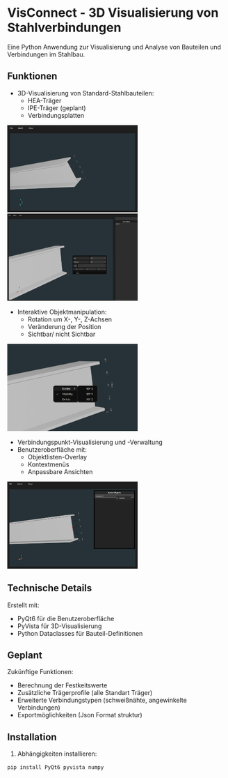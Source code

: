 # VisConnect - 3D Visualisierung von Stahlverbindungen

Eine Python Anwendung zur Visualisierung und Analyse von Bauteilen und Verbindungen im Stahlbau.

## Funktionen

- 3D-Visualisierung von Standard-Stahlbauteilen:
  - HEA-Träger 
  - IPE-Träger (geplant)
  - Verbindungsplatten
<img src="/assets/HEA.png" width="300" height="200" alt="HEA">
<img src="/assets/add_menu.png" width="300" height="200" alt="HEA">

- Interaktive Objektmanipulation:
  - Rotation um X-, Y-, Z-Achsen
  - Veränderung der Position
  - Sichtbar/ nicht Sichtbar
<img src="/assets/interaction_menu.png" width="300" height="200" alt="InteractionsMenu">


- Verbindungspunkt-Visualisierung und -Verwaltung
- Benutzeroberfläche mit:
  - Objektlisten-Overlay
  - Kontextmenüs
  - Anpassbare Ansichten
<img src="/assets/object_menu.png" width="300" height="200" alt="ObjectMenu">



## Technische Details

Erstellt mit:
- PyQt6 für die Benutzeroberfläche
- PyVista für 3D-Visualisierung
- Python Dataclasses für Bauteil-Definitionen

## Geplant

Zukünftige Funktionen:
- Berechnung der Festkeitswerte
- Zusätzliche Trägerprofile (alle Standart Träger)
- Erweiterte Verbindungstypen (schweißnähte, angewinkelte Verbindungen)
- Exportmöglichkeiten (Json Format struktur)

## Installation

1. Abhängigkeiten installieren:

```python
pip install PyQt6 pyvista numpy
```